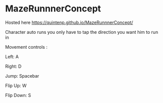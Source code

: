 # MazeRunnnerConcept
Hosted here https://quintenp.github.io/MazeRunnnerConcept/

Character auto runs you only have to tap the direction you want him to run in

Movement controls :


Left:       A


Right:      D 


Jump:       Spacebar


Flip Up:    W


Flip Down:  S
